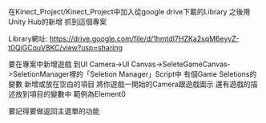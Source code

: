 在Kinect_Project/Kinect_Project中加入從google drive下載的Library 之後用Unity Hub的新增 抓到這個專案

Library網址: https://drive.google.com/file/d/1hmtdI7HZKa2sqM6eyvZ-t0QjGCouV8KC/view?usp=sharing

要在專案中新增遊戲 到UI Camera->UI Canvas->SeleteGameCanvas->SeletionManager裡的「Seletion Manager」Script中 有個Game Seletions的變數 
新增或放在空白的項目 將你遊戲一開始的Camera跟遊戲圖示 還有遊戲的描述放到項目的變數中 範例為Element0

要記得要做返回主選單的功能